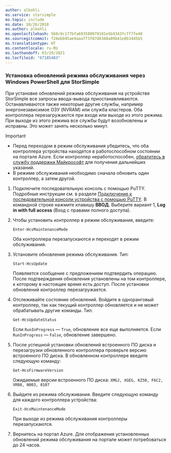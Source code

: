 ```yaml
---
author: alkohli
ms.service: storsimple
ms.topic: include
ms.date: 10/26/2018
ms.author: alkohli
ms.openlocfilehash: 560c9c177bfa693580979101e5b9343fcff7fe40
ms.sourcegitcommit: f28ebb95ae9aaaff3f87d8388a09b41e0b3445b5
ms.translationtype: HT
ms.contentlocale: ru-RU
ms.lasthandoff: 03/29/2021
ms.locfileid: "67185483"
---
```

### <a name="install-maintenance-mode-updates-via-windows-powershell-for-storsimple"></a>Установка обновлений режима обслуживания через Windows PowerShell для StorSimple

При установке обновлений режима обслуживания на устройстве StorSimple все запросы ввода-вывода приостанавливаются. Останавливаются также некоторые другие службы, например энергонезависимое ОЗУ (NVRAM) или служба кластеров. Оба контроллера перезагружаются при входе или выходе из этого режима. При выходе из этого режима все службы будут возобновлены и исправны. Это может занять несколько минут.

> [!IMPORTANT]
> * Перед переходом в режим обслуживания убедитесь, что оба контроллера устройства находятся в работоспособном состоянии на портале Azure. Если контроллер неработоспособен, [обратитесь в службу поддержки Майкрософт](../articles/storsimple/storsimple-8000-contact-microsoft-support.md) для получения дальнейших указаний.
> * В режиме обслуживания необходимо сначала обновить один контроллер, а затем другой.

1. Подключите последовательную консоль с помощью PuTTY. Подробные инструкции см. в разделе [Подключение к последовательной консоли устройства с помощью PuTTY](../articles/storsimple/storsimple-8000-deployment-walkthrough-u2.md#use-putty-to-connect-to-the-device-serial-console). В командной строке нажмите клавишу **ВВОД**. Выберите вариант 1, **Log in with full access** (Вход с правами полного доступа).

2. Чтобы установить контроллер в режим обслуживания, введите:
    
    `Enter-HcsMaintenanceMode`

    Оба контроллера перезапускаются и переходят в режим обслуживания.

3. Установите обновления режима обслуживания. Тип:

    `Start-HcsUpdate`

    Появляется сообщение с предложением подтвердить операцию. После подтверждения обновления установлены на том контроллере, к которому в настоящее время есть доступ. После установки обновлений контроллер перезагружается.

4. Отслеживайте состояние обновлений. Войдите в одноранговый контроллер, так как текущий контроллер обновляется и не может обрабатывать другие команды. Тип:

    `Get-HcsUpdateStatus`

    Если `RunInProgress` — `True`, обновление все еще выполняется. Если `RunInProgress` — `False`, обновление завершено.

5. После успешной установки обновлений встроенного ПО диска и перезагрузки обновленного контроллера проверьте версию встроенного ПО диска. В обновленном контроллере введите следующую команду:

    `Get-HcsFirmwareVersion`
   
    Ожидаемые версии встроенного ПО диска: `XMGJ, XGEG, KZ50, F6C2, VR08, N003, 0107`

6. Выйдите из режима обслуживания. Введите следующую команду для каждого контроллера устройства:

    `Exit-HcsMaintenanceMode`

    При выходе из режима обслуживания контроллеры перезапускаются.

7. Вернитесь на портал Azure. Для отображения установленных обновлений режима обслуживания на портале может потребоваться до 24 часов.